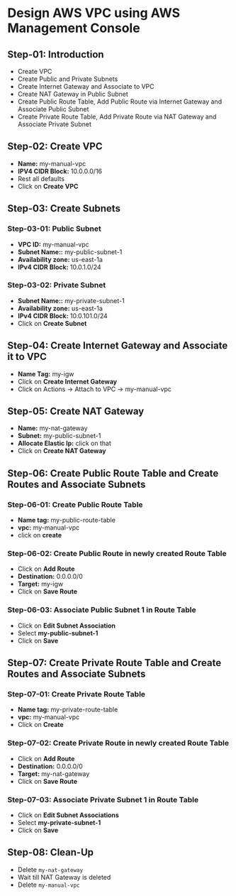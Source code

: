 # Design AWS VPC using AWS Management Console

## Step-01: Introduction
- Create VPC
- Create Public and Private Subnets
- Create Internet Gateway and Associate to VPC
- Create NAT Gateway in Public Subnet
- Create Public Route Table, Add Public Route via Internet Gateway and Associate Public Subnet
- Create Private Route Table, Add Private Route via NAT Gateway and Associate Private Subnet

## Step-02: Create VPC
- **Name:** my-manual-vpc
- **IPV4 CIDR Block:** 10.0.0.0/16
- Rest all defaults
- Click on **Create VPC**

## Step-03: Create Subnets
### Step-03-01: Public Subnet
- **VPC ID:** my-manual-vpc
- **Subnet Name::** my-public-subnet-1
- **Availability zone:** us-east-1a
- **IPv4 CIDR Block:** 10.0.1.0/24

### Step-03-02: Private Subnet
- **Subnet Name::** my-private-subnet-1
- **Availability zone:** us-east-1a
- **IPv4 CIDR Block:** 10.0.101.0/24
- Click on **Create Subnet**

## Step-04: Create Internet Gateway and Associate it to VPC
- **Name Tag:** my-igw
- Click on **Create Internet Gateway**
- Click on Actions -> Attach to VPC -> my-manual-vpc

## Step-05: Create NAT Gateway
- **Name:** my-nat-gateway
- **Subnet:** my-public-subnet-1
- **Allocate Elastic Ip:** click on that
- Click on **Create NAT Gateway**

## Step-06: Create Public Route Table and Create Routes and Associate Subnets
### Step-06-01: Create Public Route Table
- **Name tag:** my-public-route-table
- **vpc:** my-manual-vpc
- click on **create**
### Step-06-02: Create Public Route in newly created Route Table
- Click on **Add Route**
- **Destination:** 0.0.0.0/0
- **Target:** my-igw
- Click on **Save Route**
### Step-06-03: Associate Public Subnet 1 in Route Table
- Click on **Edit Subnet Association**
- Select **my-public-subnet-1**
- Click on **Save**

## Step-07: Create Private Route Table and Create Routes and Associate Subnets
### Step-07-01: Create Private Route Table
- **Name tag:** my-private-route-table
- **vpc:** my-manual-vpc
- Click on **Create**
### Step-07-02: Create Private Route in newly created Route Table
- Click on **Add Route**
- **Destination:** 0.0.0.0/0
- **Target:** my-nat-gateway
- Click on **Save Route**
### Step-07-03: Associate Private Subnet 1 in Route Table
- Click on **Edit Subnet Associations**
- Select **my-private-subnet-1**
- Click on **Save**

## Step-08: Clean-Up
- Delete `my-nat-gateway`
- Wait till NAT Gateway is deleted
- Delete `my-manual-vpc`